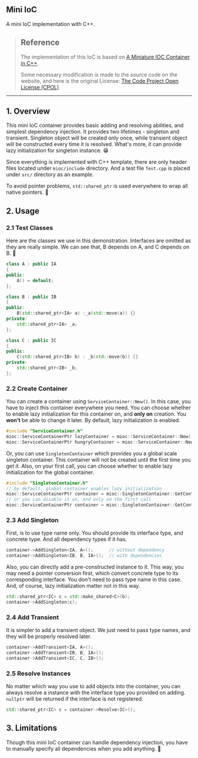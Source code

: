 ## Mini IoC

A mini IoC implementation with C++.

> ## Reference
>
> The implementation of this IoC is based on [A Miniature IOC Container in C++](https://www.codeproject.com/Articles/1029836/A-miniature-IOC-Container-in-Cplusplus).
>
> Some necessary modification is made to the source code on the website, and here is the original License: [The Code Project Open License (CPOL)](https://www.codeproject.com/info/cpol10.aspx)

---

## 1. Overview

This mini IoC container provides basic adding and resolving abilities, and simplest dependency injection. It provides two lifetimes - singleton and transient. Singleton object will be created only once, while transient object will be constructed every time it is resolved. What's more, it can provide lazy initialization for singleton instance. 😁

Since everything is implemented with C++ template, there are only header files located under `mioc/include` directory. And a test file `Test.cpp` is placed under `src/` directory as an example.

To avoid pointer problems, `std::shared_ptr` is used everywhere to wrap all native pointers. 🙂

## 2. Usage

### 2.1 Test Classes

Here are the classes we use in this demonstration. Interfaces are omitted as they are really simple. We can see that, B depends on A, and C depends on B. 🧐

```cpp
class A : public IA
{
public:
    A() = default;
};

class B : public IB
{
public:
    B(std::shared_ptr<IA> a) :_a(std::move(a)) {}
private:
    std::shared_ptr<IA> _a;
};

class C : public IC
{
public:
    C(std::shared_ptr<IB> b) : _b(std::move(b)) {}
private:
    std::shared_ptr<IB> _b;
};
```

### 2.2 Create Container

You can create a container using `ServiceContainer::New()`. In this case, you have to inject this container everywhere you need. You can choose whether to enable lazy initialization for this container on, and **only on** creation. You **won't** be able to change it later. By default, lazy initialization is enabled.

```cpp
#include "ServiceContainer.h"
mioc::ServiceContainerPtr lazyContainer = mioc::ServiceContainer::New();
mioc::ServiceContainerPtr hungryContainer = mioc::ServiceContainer::New(false);
```

Or, you can use `SingletonContainer` which provides you a global scale singleton container. This container will not be created until the first time you get it. Also, on your first call, you can choose whether to enable lazy initialization for the global container.

```cpp
#include "SingletonContainer.h"
// by default, global container enables lazy initialization
mioc::ServiceContainerPtr container = mioc::SingletonContainer::GetContainer();
// or you can disable it on, and only on the first call
mioc::ServiceContainerPtr container = mioc::SingletonContainer::GetContainer(false);
```

### 2.3 Add Singleton

First, is to use type name only. You should provide its interface type, and concrete type. And all dependency types if it has.

```cpp
container->AddSingleton<IA, A>();      // without dependency
container->AddSingleton<IB, B, IA>();  // with dependencies
```

Also, you can directly add a pre-constructed instance to it. This way, you may need a pointer conversion first, which convert concrete type to its corresponding interface. You don't need to pass type name in this case. And, of course, lazy initialization matter not in this way.

```cpp
std::shared_ptr<IC> c = std::make_shared<C>(b);
container->AddSingleton(c);
```

### 2.4 Add Transient

It is simpler to add a transient object. We just need to pass type names, and they will be properly resolved later.

```cpp
container->AddTransient<IA, A>();
container->AddTransient<IB, B, IA>();
container->AddTransient<IC, C, IB>();
```

### 2.5 Resolve Instances

No matter which way you use to add objects into the container, you can always resolve a instance with the interface type you provided on adding. `nullptr` will be returned if the interface is not registered.

```cpp
std::shared_ptr<IC> c = container->Resolve<IC>();
```

## 3. Limitations

Though this mini IoC container can handle dependency injection, you have to manually specify all dependencies when you add anything. 🥲

